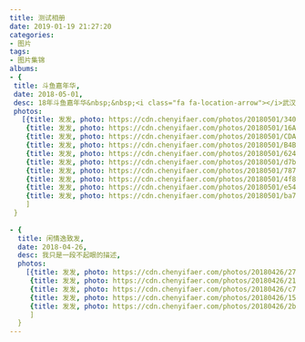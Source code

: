 ```yaml
---
title: 测试相册
date: 2019-01-19 21:27:20
categories:
- 图片
tags:
- 图片集锦
albums:
- {
 title: 斗鱼嘉年华, 
 date: 2018-05-01, 
 desc: 18年斗鱼嘉年华&nbsp;&nbsp;<i class="fa fa-location-arrow"></i>武汉,
 photos: 
   [{title: 发发, photo: https://cdn.chenyifaer.com/photos/20180501/3409DF227A29D727229303FD89EB822E.jpg},
    {title: 发发, photo: https://cdn.chenyifaer.com/photos/20180501/16A65955E4A6AD08B21F759EC4626B41.jpg},
    {title: 发发, photo: https://cdn.chenyifaer.com/photos/20180501/CDA5B30B10AE236C269B7B676B921961.jpg},
    {title: 发发, photo: https://cdn.chenyifaer.com/photos/20180501/B4B158CAD7658967EF72884C59913163.jpg},
    {title: 发发, photo: https://cdn.chenyifaer.com/photos/20180501/624fa07ea69b8b763fbcc0a6fdd2c33f.jpg},
    {title: 发发, photo: https://cdn.chenyifaer.com/photos/20180501/d7be009178b6ea01d64652d5e5bfc01a.jpg},
    {title: 发发, photo: https://cdn.chenyifaer.com/photos/20180501/7871ce3d407e6663f9d861238fbdf825.jpg},
    {title: 发发, photo: https://cdn.chenyifaer.com/photos/20180501/4f89aecf4ed01a3ac5a6d7cce7ff16c8.jpg},
    {title: 发发, photo: https://cdn.chenyifaer.com/photos/20180501/e549bf2ef4899cf6094c9f7e53fca386.jpg},
    {title: 发发, photo: https://cdn.chenyifaer.com/photos/20180501/ba70cd083c6f00cbbe0b72cdfa35130c.jpg}
    ]
 }
 
- {
  title: 闲情逸致发, 
  date: 2018-04-26, 
  desc: 我只是一段不起眼的描述,
  photos: 
    [{title: 发发, photo: https://cdn.chenyifaer.com/photos/20180426/27675458daf46e290482a03ffca91b7b.jpg},
     {title: 发发, photo: https://cdn.chenyifaer.com/photos/20180426/218e2b59bfe5ec7fb03592e95d9dec62.jpg},
     {title: 发发, photo: https://cdn.chenyifaer.com/photos/20180426/c778398a0b02ab24c1a89fefc116f543.jpg},
     {title: 发发, photo: https://cdn.chenyifaer.com/photos/20180426/157218b563c41b8e0b3f22991cc124e4.jpg},
     {title: 发发, photo: https://cdn.chenyifaer.com/photos/20180426/2b12fd656ec2bd6bc5e75b3f0854a2d2.jpg}
     ]
  }
---
```

